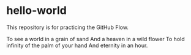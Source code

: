 # hello-world
This repository is for practicing the GitHub Flow.

To see a world in a grain of sand
And a heaven in a wild flower
To hold infinity of the palm of your hand
And eternity in an hour.
